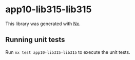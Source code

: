 # app10-lib315-lib315

This library was generated with [Nx](https://nx.dev).

## Running unit tests

Run `nx test app10-lib315-lib315` to execute the unit tests.
